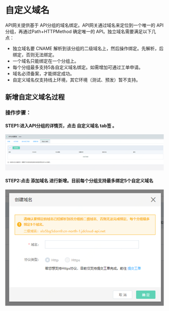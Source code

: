 # 自定义域名

API网关提供基于 API分组的域名绑定。API网关通过域名来定位到一个唯一的 API分组，再通过Path+HTTPMethod 确定唯一的 API。独立域名需要满足以下几点：
- 独立域名要 CNAME 解析到该分组的二级域名上，然后操作绑定。先解析，后绑定，否则无法绑定。
- 一个域名只能绑定在一个分组上。
- 每个分组最多支持5各自定义域名绑定。如需增加可通过工单申请。
- 域名必须备案，才能绑定成功。
- 自定义域名仅支持线上环境，其它环境（测试、预发）暂不支持。



## 新增自定义域名过程
### 操作步骤：
#### STEP1:进入API分组的详情页，点击 自定义域名   **tab签** 。

![域名list](https://github.com/jdcloudcom/cn/blob/edit/image/Internet-Middleware/API-Gateway/zdyym-list.png)

#### STEP2:点击   **添加域名** 进行新增。目前每个分组支持最多绑定5个自定义域名

![域名list](https://github.com/jdcloudcom/cn/blob/edit/image/Internet-Middleware/API-Gateway/zdyym-add.png)




